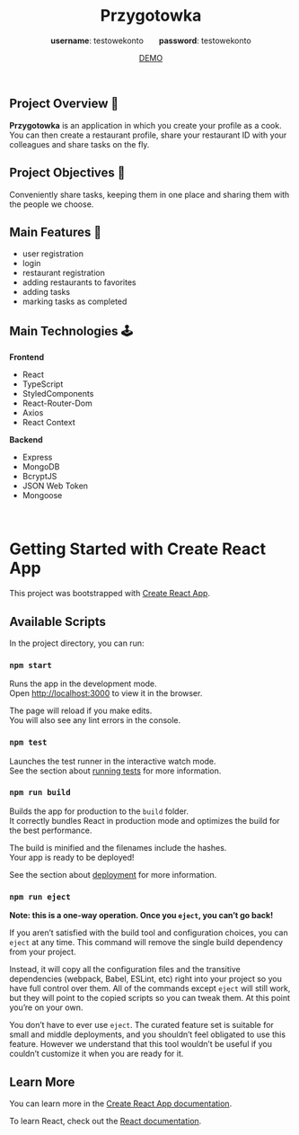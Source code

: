 # <h1 align="center">Przygotowka</h1>

<p align="center"><b>username</b>: testowekonto &nbsp; &nbsp; &nbsp; <b>password</b>: testowekonto</p>
<p align="center"><a href="https://przygotowka.netlify.app/"> DEMO </a></p>

<br>

## Project Overview 👀
<b>Przygotowka</b> is an application in which you create your profile as a cook. You can then create a restaurant profile, share your restaurant ID with your colleagues and share tasks on the fly.

## Project Objectives 🎯
Conveniently share tasks, keeping them in one place and sharing them with the people we choose.

## Main Features 🚀
<ul>
  <li>user registration</li>
  <li>login</li>
  <li>restaurant registration</li>
  <li>adding restaurants to favorites</li>
  <li>adding tasks</li>
  <li>marking tasks as completed</li>
</ul>

## Main Technologies 🕹
<b>Frontend</b>
<ul>
  <li>React</li>
  <li>TypeScript</li>
  <li>StyledComponents</li>
  <li>React-Router-Dom</li>
  <li>Axios</li>
  <li>React Context</li>
</ul>

<b>Backend</b>
<ul>
  <li>Express</li>
  <li>MongoDB</li>
  <li>BcryptJS</li>
  <li>JSON Web Token</li>
  <li>Mongoose</li>
</ul>

<br>

# Getting Started with Create React App

This project was bootstrapped with [Create React App](https://github.com/facebook/create-react-app).

## Available Scripts

In the project directory, you can run:

### `npm start`

Runs the app in the development mode.\
Open [http://localhost:3000](http://localhost:3000) to view it in the browser.

The page will reload if you make edits.\
You will also see any lint errors in the console.

### `npm test`

Launches the test runner in the interactive watch mode.\
See the section about [running tests](https://facebook.github.io/create-react-app/docs/running-tests) for more information.

### `npm run build`

Builds the app for production to the `build` folder.\
It correctly bundles React in production mode and optimizes the build for the best performance.

The build is minified and the filenames include the hashes.\
Your app is ready to be deployed!

See the section about [deployment](https://facebook.github.io/create-react-app/docs/deployment) for more information.

### `npm run eject`

**Note: this is a one-way operation. Once you `eject`, you can’t go back!**

If you aren’t satisfied with the build tool and configuration choices, you can `eject` at any time. This command will remove the single build dependency from your project.

Instead, it will copy all the configuration files and the transitive dependencies (webpack, Babel, ESLint, etc) right into your project so you have full control over them. All of the commands except `eject` will still work, but they will point to the copied scripts so you can tweak them. At this point you’re on your own.

You don’t have to ever use `eject`. The curated feature set is suitable for small and middle deployments, and you shouldn’t feel obligated to use this feature. However we understand that this tool wouldn’t be useful if you couldn’t customize it when you are ready for it.

## Learn More

You can learn more in the [Create React App documentation](https://facebook.github.io/create-react-app/docs/getting-started).

To learn React, check out the [React documentation](https://reactjs.org/).
